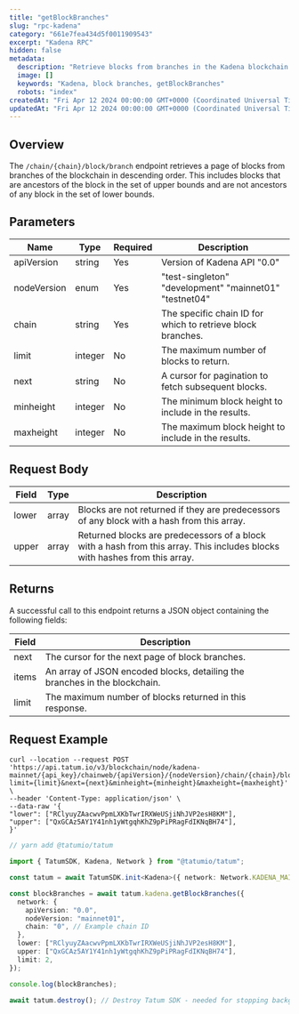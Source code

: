 ```yaml
---
title: "getBlockBranches"
slug: "rpc-kadena"
category: "661e7fea434d5f0011909543"
excerpt: "Kadena RPC"
hidden: false
metadata:
  description: "Retrieve blocks from branches in the Kadena blockchain."
  image: []
  keywords: "Kadena, block branches, getBlockBranches"
  robots: "index"
createdAt: "Fri Apr 12 2024 00:00:00 GMT+0000 (Coordinated Universal Time)"
updatedAt: "Fri Apr 12 2024 00:00:00 GMT+0000 (Coordinated Universal Time)"
---
```


## Overview

The `/chain/{chain}/block/branch` endpoint retrieves a page of blocks from branches of the blockchain in descending order. This includes blocks that are ancestors of the block in the set of upper bounds and are not ancestors of any block in the set of lower bounds.

## Parameters

| Name        | Type    | Required | Description                                                 |
| ----------- | ------- | -------- | ----------------------------------------------------------- |
| apiVersion  | string  | Yes      | Version of Kadena API "0.0"                                 |
| nodeVersion | enum    | Yes      | "test-singleton" "development" "mainnet01" "testnet04"      |
| chain       | string  | Yes      | The specific chain ID for which to retrieve block branches. |
| limit       | integer | No       | The maximum number of blocks to return.                     |
| next        | string  | No       | A cursor for pagination to fetch subsequent blocks.         |
| minheight   | integer | No       | The minimum block height to include in the results.         |
| maxheight   | integer | No       | The maximum block height to include in the results.         |

## Request Body

| Field | Type  | Description                                                                                                                |
| ----- | ----- | -------------------------------------------------------------------------------------------------------------------------- |
| lower | array | Blocks are not returned if they are predecessors of any block with a hash from this array.                                 |
| upper | array | Returned blocks are predecessors of a block with a hash from this array. This includes blocks with hashes from this array. |

## Returns

A successful call to this endpoint returns a JSON object containing the following fields:

| Field | Description                                                                |
| ----- | -------------------------------------------------------------------------- |
| next  | The cursor for the next page of block branches.                            |
| items | An array of JSON encoded blocks, detailing the branches in the blockchain. |
| limit | The maximum number of blocks returned in this response.                    |

## Request Example

```curl
curl --location --request POST 'https://api.tatum.io/v3/blockchain/node/kadena-mainnet/{api_key}/chainweb/{apiVersion}/{nodeVersion}/chain/{chain}/block/branch?limit={limit}&next={next}&minheight={minheight}&maxheight={maxheight}' \
--header 'Content-Type: application/json' \
--data-raw '{
"lower": ["RClyuyZAacwvPpmLXKbTwrIRXWeUSjiNhJVP2esH8KM"],
"upper": ["QxGCAz5AY1Y41nh1yWtgqhKhZ9pPiPRagFdIKNqBH74"],
}'
```

```typescript
// yarn add @tatumio/tatum

import { TatumSDK, Kadena, Network } from "@tatumio/tatum";

const tatum = await TatumSDK.init<Kadena>({ network: Network.KADENA_MAINNET });

const blockBranches = await tatum.kadena.getBlockBranches({
  network: {
    apiVersion: "0.0",
    nodeVersion: "mainnet01",
    chain: "0", // Example chain ID
  },
  lower: ["RClyuyZAacwvPpmLXKbTwrIRXWeUSjiNhJVP2esH8KM"],
  upper: ["QxGCAz5AY1Y41nh1yWtgqhKhZ9pPiPRagFdIKNqBH74"],
  limit: 2,
});

console.log(blockBranches);

await tatum.destroy(); // Destroy Tatum SDK - needed for stopping background jobs
```
